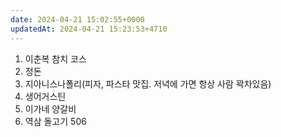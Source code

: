 ```yaml
---
date: 2024-04-21 15:02:55+0000
updatedAt: 2024-04-21 15:23:53+4710
---
```


1. 이춘복 참치 코스
2. 정돈
3. 지아니스나폴리(피자, 파스타 맛집. 저녁에 가면 항상 사람 꽉차있음)
4. 생어거스틴
5. 이가네 양갈비
6. 역삼 돌고기 506